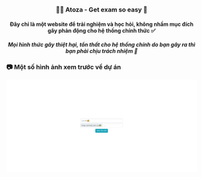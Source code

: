 <h3 align='center'><strong>🐱‍💻 Atoza - Get exam so easy 🧤</strong></h3>
<h4 align='center'><strong>Đây chỉ là một website để trải nghiệm và học hỏi, không nhầm mục đích gây phản động cho hệ thống chính thức ✅</strong></h4>
<h5 align='center'><strong>Mọi hình thức gây thiệt hại, tổn thất cho hệ thống chính do bạn gây ra thì bạn phải chịu trách nhiệm 🔮</strong></h5>

### 📷 Một số hình ảnh xem trước về dự án

<img src="preview.png"/>
